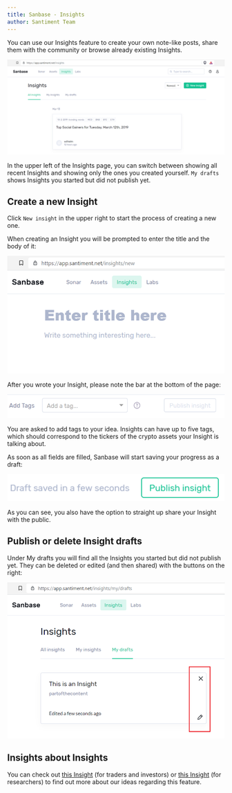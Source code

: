 ```yaml
---
title: Sanbase - Insights
author: Santiment Team
---
```



You can use our Insights feature to create your own note-like posts,
share them with the community or browse already existing Insights.

![](34_new_insights.png)

In the upper left of the Insights page, you can switch between showing
all recent Insights and showing only the ones you created yourself. `My
drafts` shows Insights you started but did not publish yet.

## Create a new Insight

Click `New insight` in the upper right to start the process of
creating a new one.

When creating an Insight you will be prompted to enter the title and the
body of it:

![](35_new_insights_new.png)

After you wrote your Insight, please note the bar at the bottom of the
page:

![](36_new_insights_tags_bar.png)

You are asked to add tags to your idea. Insights can have up to five
tags, which should correspond to the tickers of the crypto assets your
Insight is talking about.


As soon as all fields are filled, Sanbase will start saving your
progress as a draft:

![](37_new_insights_draft_saved.png)

As you can see, you also have the option to straight up share your
Insight with the public.

## Publish or delete Insight drafts

Under My drafts you will find all the Insights you started but did not
publish yet. They can be deleted or edited (and then shared) with the
buttons on the right:

![](38_new_insights_drafts.png)

## Insights about Insights

You can check out [this Insight](https://app.santiment.net/insights/33)
(for traders and investors) or [this
Insight](https://app.santiment.net/insights/34) (for researchers) to
find out more about our ideas regarding this feature.
